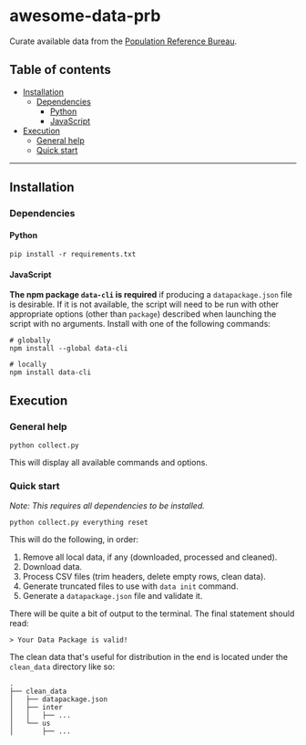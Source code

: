 # awesome-data-prb

Curate available data from the [Population Reference Bureau](https://www.prb.org/data/).

## Table of contents
<!-- vim-markdown-toc GFM -->

* [Installation](#installation)
    * [Dependencies](#dependencies)
        * [Python](#python)
        * [JavaScript](#javascript)
* [Execution](#execution)
    * [General help](#general-help)
    * [Quick start](#quick-start)

<!-- vim-markdown-toc -->

---

## Installation

### Dependencies

#### Python

    pip install -r requirements.txt

#### JavaScript

**The npm package `data-cli` is required** if producing a `datapackage.json` file is desirable. If it is not available, the script will need to be run with other appropriate options (other than `package`) described when launching the script with no arguments. Install with one of the following commands:

    # globally
    npm install --global data-cli

    # locally
    npm install data-cli

## Execution

### General help

    python collect.py

This will display all available commands and options.

### Quick start

_Note: This requires all dependencies to be installed._

    python collect.py everything reset

This will do the following, in order:

1. Remove all local data, if any (downloaded, processed and cleaned).
2. Download data.
3. Process CSV files (trim headers, delete empty rows, clean data).
4. Generate truncated files to use with `data init` command.
5. Generate a `datapackage.json` file and validate it.

There will be quite a bit of output to the terminal. The final statement should read:

    > Your Data Package is valid!

The clean data that's useful for distribution in the end is located under the `clean_data` directory like so:

    .
    ├── clean_data
    │   ├── datapackage.json
    │   ├── inter
    │   │   ├── ...
    │   └── us
    │       ├── ...
